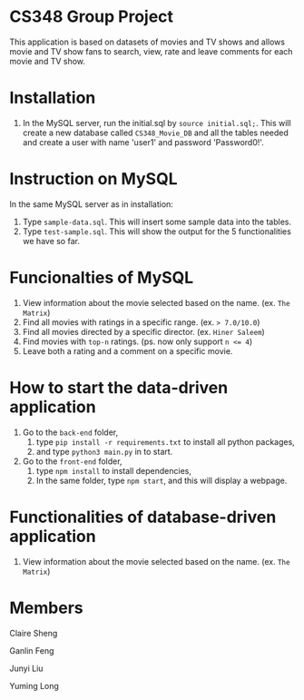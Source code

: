 # CS348 Group Project

This application is based on datasets of movies and TV shows and allows movie and TV show fans to search, view, rate and leave comments for each movie and TV show.

# Installation
1. In the MySQL server, run the initial.sql by `source initial.sql;`.  This will create a new database called `CS348_Movie_DB` and all the tables needed and create a user with name 'user1' and password 'Password0!'.

# Instruction on MySQL
In the same MySQL server as in installation:
1. Type `sample-data.sql`. This will insert some sample data into the tables.
2. Type `test-sample.sql`. This will show the output for the 5 functionalities we have so far.

# Funcionalties of MySQL
1. View information about the movie selected based on the name. (ex. `The Matrix`)
2. Find all movies with ratings in a specific range. (ex. `> 7.0/10.0`)
3. Find all movies directed by a specific director. (ex. `Hiner Saleem`)
4. Find movies with `top-n` ratings. (ps. now only support `n <= 4`)
5. Leave both a rating and a comment on a specific movie.

# How to start the data-driven application
1. Go to the `back-end` folder,
    1. type ` pip install -r requirements.txt ` to install all python packages,
    2. and type `python3 main.py` in to start.
2. Go to the `front-end` folder,
    1. type `npm install` to install dependencies,
    2. In the same folder, type `npm start`, and this will display a webpage.
    
# Functionalities of database-driven application
1. View information about the movie selected based on the name. (ex. `The Matrix`)

# Members
Claire Sheng

Ganlin Feng

Junyi Liu

Yuming Long

